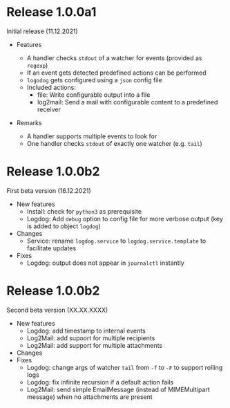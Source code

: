 # Release 1.0.0a1

Initial release (11.12.2021)

* Features
  - A handler checks `stdout` of a watcher for events (provided as `regexp`)
  - If an event gets detected predefined actions can be performed
  - `logodog` gets configured using a `json` config file
  - Included actions:
    - file: Write configurable output into a file
    - log2mail: Send a mail with configurable content to a predefined receiver

* Remarks
  - A handler supports multiple events to look for
  - One handler checks `stdout` of exactly one watcher (e.g. `tail`)


# Release 1.0.0b2

First beta version (16.12.2021)

* New features
  - Install: check for `python3` as prerequisite
  - Logdog: Add `debug` option to config file for more verbose output (key is added to object `logdog`)
* Changes
  - Service: rename `logdog.service` to `logdog.service.template` to facilitate updates
* Fixes
  - Logdog: output does not appear in `journalctl` instantly


# Release 1.0.0b2

Second beta version (XX.XX.XXXX)

* New features
  - Logdog: add timestamp to internal events
  - Log2Mail: add supoort for multiple recipients
  - Log2Mail: add support for multiple attachments
* Changes
* Fixes
  - Logdog: change args of watcher `tail` from `-f` to `-F` to support rolling logs
  - Logdog: fix infinite recursion if a default action fails
  - Log2Mail: send simple EmailMessage (instead of MIMEMultipart message) when no attachments are present
